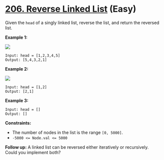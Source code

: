 # [206. Reverse Linked List][link] (Easy)

[link]: https://leetcode.cn/problems/reverse-linked-list/

Given the `head` of a singly linked list, reverse the list, and return the reversed list.

**Example 1:**

![](https://assets.leetcode.com/uploads/2021/02/19/rev1ex1.jpg)

```
Input: head = [1,2,3,4,5]
Output: [5,4,3,2,1]

```

**Example 2:**

![](https://assets.leetcode.com/uploads/2021/02/19/rev1ex2.jpg)

```
Input: head = [1,2]
Output: [2,1]

```

**Example 3:**

```
Input: head = []
Output: []

```

**Constraints:**

- The number of nodes in the list is the range `[0, 5000]`.
- `-5000 <= Node.val <= 5000`

**Follow up:** A linked list can be reversed either iteratively or recursively. Could you implement
both?
